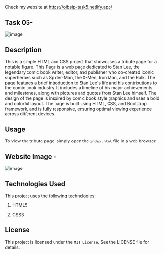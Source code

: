 Check my website at https://oibsip-task5.netlify.app/

## Task 05- 
![image](https://user-images.githubusercontent.com/93007427/167268252-2dc2990d-f693-49ad-8d49-6ee9e19b4319.png)


## Description
This is a simple HTML and CSS project that showcases a tribute page for a notable figure. This Page is a web page dedicated to Stan Lee, the legendary comic book writer, editor, and publisher who co-created iconic superheroes such as Spider-Man, the X-Men, Iron Man, and the Hulk. The page features a brief introduction to Stan Lee's life and his contributions to the comic book industry. It includes a timeline of his major achievements and milestones, along with pictures and quotes from Stan Lee himself. The design of the page is inspired by comic book style graphics and uses a bold and colorful layout. The page is built using HTML, CSS, and Bootstrap framework, and is fully responsive, ensuring optimal viewing experience across different devices.


## Usage
To view the tribute page, simply open the `index.html` file in a web browser.


## Website Image -
![image](https://user-images.githubusercontent.com/93007427/167267022-9f0687d4-3d18-4466-b918-d702dc60da66.png)


## Technologies Used
This project uses the following technologies:

1. HTML5

2. CSS3


## License
This project is licensed under the `MIT License`. See the LICENSE file for details.

